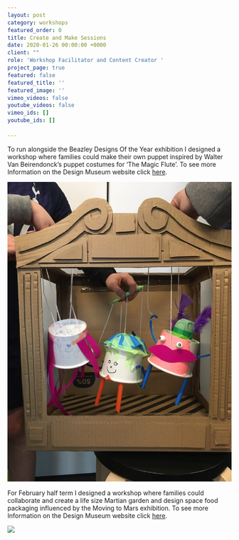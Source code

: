 ```yaml
---
layout: post
category: workshops
featured_order: 0
title: Create and Make Sessions
date: 2020-01-26 00:00:00 +0000
client: ""
role: 'Workshop Facilitator and Content Creator '
project_page: true
featured: false
featured_title: ''
featured_image: ''
vimeo_videos: false
youtube_videos: false
vimeo_ids: []
youtube_ids: []

---
```

To run alongside the Beazley Designs Of the Year exhibition I designed a workshop where families could make their own puppet inspired by Walter Van Beirendonck’s puppet costumes for ‘The Magic Flute’. To see more Information on the Design Museum website click [here](https://designmuseum.org/whats-on/families/create-and-make-past/winter-sunday-create-and-make-puppetry).

![](/uploads/img_3453.JPG)

For February half term I designed a workshop where families could collaborate and create a life size Martian garden and design space food packaging influenced by the Moving to Mars exhibition. To see more Information on the Design Museum website click [here](https://designmuseum.org/whats-on/families/create-and-make-past/february-half-term-martian-garden). 

![](/uploads/img_3856.jpg)